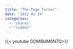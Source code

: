 ```yaml
---
title: "The Page Turner"
date: "2012-01-19"
categories:
  - "shares"
  - "videos"
---
```


<div style="width: 70vw;">{{< youtube GOMIBdM6N7Q>}}</div>
